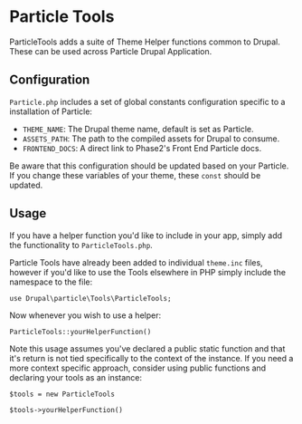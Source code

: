 # Particle Tools

ParticleTools adds a suite of Theme Helper functions common to Drupal. 
These can be used across Particle Drupal Application.

## Configuration

`Particle.php` includes a set of global constants configuration specific to 
a installation of Particle: 

* `THEME_NAME`: The Drupal theme name, default is set as Particle.
* `ASSETS_PATH`: The path to the compiled assets for Drupal to consume.
* `FRONTEND_DOCS`: A direct link to Phase2's Front End Particle docs. 

Be aware that this configuration should be updated based on your Particle. 
If you change these variables of your theme, these `const` should be updated.  


## Usage

If you have a helper function you'd like to include in your app, 
simply add the functionality to `ParticleTools.php`. 

Particle Tools have already been added to individual `theme.inc` files, however if you'd 
like to use the Tools elsewhere in PHP simply include the namespace to the file:

`use Drupal\particle\Tools\ParticleTools;`

Now whenever you wish to use a helper:

`ParticleTools::yourHelperFunction()`

Note this usage assumes you've declared a public static function and that it's
return is not tied specifically to the context of the instance. If you need a
more context specific approach, consider using public functions and declaring
your tools as an instance:

`$tools = new ParticleTools`

`$tools->yourHelperFunction()`
